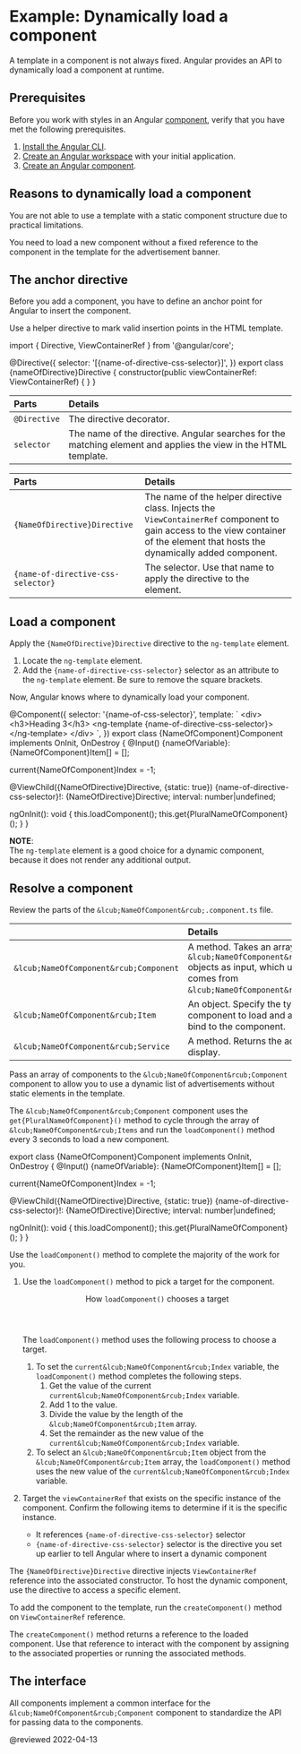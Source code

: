 # Example: Dynamically load a component

A template in a component is not always fixed.
Angular provides an API to dynamically load a component at runtime.

## Prerequisites

Before you work with styles in an Angular [component][AioGuideGlossaryComponent], verify that you have met the following prerequisites.

1.  [Install the Angular CLI][AioGuideSetupLocalInstallTheAngularCli].
1.  [Create an Angular workspace][AioGuideSetupLocalCreateAWorkspaceAndInitialApplication] with your initial application.
1.  [Create an Angular component][AioGuideComponentCreate].

## Reasons to dynamically load a component

You are not able to use a template with a static component structure due to practical limitations.

You need to load a new component without a fixed reference to the component in the template for the advertisement banner.

## The anchor directive

Before you add a component, you have to define an anchor point for Angular to insert the component.

Use a helper directive to mark valid insertion points in the HTML template.

<code-example format="typescript" header="{NameOfDirective}Directive.directive.ts" language="typescript">

import { Directive, ViewContainerRef } from '&commat;angular/core';

&commat;Directive({
  selector: '[{name-of-directive-css-selector}]',
})
export class {nameOfDirective}Directive {
  constructor(public viewContainerRef: ViewContainerRef) { }
}

</code-example>

| Parts        | Details |
|:---          |:---     |
| `@Directive` | The directive decorator.                                                                                            |
| `selector`   | The name of the directive. Angular searches for the matching element and applies the view in the HTML template. |

| Parts                        | Details |
|:---                          |:---     |
| `{NameOfDirective}Directive` | The name of the helper directive class. Injects the `ViewContainerRef` component to gain access to the view container of the element that hosts the dynamically added component. |
| `{name-of-directive-css-selector}`     | The selector. Use that name to apply the directive to the element.                                                                                                               |

## Load a component

Apply the `{NameOfDirective}Directive` directive to the `ng-template` element.

1.  Locate the `ng-template` element.
1.  Add the `{name-of-directive-css-selector}` selector as an attribute to the `ng-template` element.
    Be sure to remove the square brackets.

Now, Angular knows where to dynamically load your component.

<code-example format="typescript" header="&lcub;NameOfComponent&rcub;.component.ts: Add {name-of-directive-css-selector} to ng-template" language="typescript">

&commat;Component({
  selector: '{name-of-css-selector}',
  template: &grave;
    &lt;div&gt;
      &lt;h3&gt;Heading 3&lt;/h3&gt;
      &lt;ng-template {name-of-directive-css-selector}&gt;&lt;/ng-template&gt;
    &lt;/div&gt;
  &grave;,
})
export class &lcub;NameOfComponent&rcub;Component implements OnInit, OnDestroy {
  &commat;Input() {nameOfVariable}: &lcub;NameOfComponent&rcub;Item[] = [];

  current&lcub;NameOfComponent&rcub;Index = -1;

  &commat;ViewChild({NameOfDirective}Directive, {static: true}) {name-of-directive-css-selector}!: {NameOfDirective}Directive;
  interval: number&verbar;undefined;

  ngOnInit(): void {
    this.loadComponent();
    this.get{PluralNameOfComponent}();
  }
}

</code-example>

<div class="alert is-helpful">

**NOTE**: <br />
The `ng-template` element is a good choice for a dynamic component, because it does not render any additional output.

</div>

## Resolve a component

Review the parts of the `&lcub;NameOfComponent&rcub;.component.ts` file.

|                              | Details |
|:---                          |:---     |
| `&lcub;NameOfComponent&rcub;Component` | A method. Takes an array of `&lcub;NameOfComponent&rcub;Item` objects as input, which ultimately comes from `&lcub;NameOfComponent&rcub;Service`. |
| `&lcub;NameOfComponent&rcub;Item`      | An object. Specify the type of component to load and any data to bind to the component.                                       |
| `&lcub;NameOfComponent&rcub;Service`   | A method. Returns the actual items to display.                                               |

Pass an array of components to the `&lcub;NameOfComponent&rcub;Component` component to allow you to use a dynamic list of advertisements without static elements in the template.

The `&lcub;NameOfComponent&rcub;Component` component uses the `get{PluralNameOfComponent}()` method to cycle through the array of `&lcub;NameOfComponent&rcub;Items` and run the `loadComponent()` method every 3 seconds to load a new component.

<code-example format="typescript" header="&lcub;NameOfComponent&rcub;.component.ts: Add {nameSelector} to ng-template" language="typescript">

export class &lcub;NameOfComponent&rcub;Component implements OnInit, OnDestroy {
  &commat;Input() {nameOfVariable}: &lcub;NameOfComponent&rcub;Item[] = [];

  current&lcub;NameOfComponent&rcub;Index = -1;

  &commat;ViewChild({NameOfDirective}Directive, {static: true}) {name-of-directive-css-selector}!: {NameOfDirective}Directive;
  interval: number&verbar;undefined;

  ngOnInit(): void {
    this.loadComponent();
    this.get{PluralNameOfComponent}();
  }
}

</code-example>

Use the `loadComponent()` method to complete the majority of the work for you.

1.  Use the `loadComponent()` method to pick a target for the component.

    <div class="alert is-helpful">

    <header>How <code>loadComponent()</code> chooses a target</header>

    The `loadComponent()` method uses the following process to choose a target.

    1.  To set the `current&lcub;NameOfComponent&rcub;Index` variable, the `loadComponent()` method completes the following steps.
        1.  Get the value of the current `current&lcub;NameOfComponent&rcub;Index` variable.
        1.  Add 1 to the value.
        1.  Divide the value by the length of the `&lcub;NameOfComponent&rcub;Item` array.
        1.  Set the remainder as the new value of the `current&lcub;NameOfComponent&rcub;Index` variable.
    1.  To select an `&lcub;NameOfComponent&rcub;Item` object from the `&lcub;NameOfComponent&rcub;Item` array, the `loadComponent()` method uses the new value of the `current&lcub;NameOfComponent&rcub;Index` variable.

    </div>

1.  Target the `viewContainerRef` that exists on the specific instance of the component.
    Confirm the following items to determine if it is the specific instance.

    *   It references `{name-of-directive-css-selector}` selector
    *   `{name-of-directive-css-selector}` selector is the directive you set up earlier to tell Angular where to insert a dynamic component

The `{NameOfDirective}Directive` directive injects `ViewContainerRef` reference into the associated constructor.
To host the dynamic component, use the directive to access a specific element.

To add the component to the template, run the `createComponent()` method on `ViewContainerRef` reference.

The `createComponent()` method returns a reference to the loaded component.
Use that reference to interact with the component by assigning to the associated properties or running the associated methods.

## The interface

All components implement a common interface for the `&lcub;NameOfComponent&rcub;Component` component to standardize the API for passing data to the components.

<!-- links -->

[AioGuideComponentCreate]: guide/component/component-create

<!-- "Create an Angular component | Angular" -->

[AioGuideGlossaryComponent]: guide/glossary#component

<!-- "component - Glossary | Angular" -->

[AioGuideSetupLocalCreateAWorkspaceAndInitialApplication]: guide/setup-local#create-a-workspace-and-initial-application

<!-- "Create a workspace and initial application - Setting up the local environment and workspace | Angular" -->

[AioGuideSetupLocalInstallTheAngularCli]: guide/setup-local#install-the-angular-cli

<!-- "Install the Angular CLI - Setting up the local environment and workspace | Angular" -->

<!-- external links -->

<!-- end links -->

@reviewed 2022-04-13
